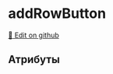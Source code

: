 # addRowButton
[:memo: Edit on github](https://github.com/tihonove/vscode-candy-sugar-extensions/edit/master/server/src/SugarElements/DefaultSugarElementInfos/TourElements/addRowButton.ts)


## Атрибуты
